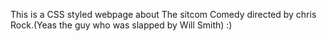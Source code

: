 This is a CSS styled webpage about The sitcom Comedy directed by chris Rock.(Yeas the guy who was slapped by Will Smith) :)